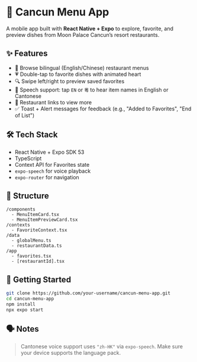 

# 🌮 Cancun Menu App

A mobile app built with **React Native + Expo** to explore, favorite, and preview dishes from Moon Palace Cancun’s resort restaurants.

## ✨ Features

* 📖 Browse bilingual (English/Chinese) restaurant menus
* 💗 Double-tap to favorite dishes with animated heart
* 🔍 Swipe left/right to preview saved favorites
* 🧠 Speech support: tap `EN` or `粵` to hear item names in English or Cantonese
* 🧭 Restaurant links to view more
* ✅ Toast + Alert messages for feedback (e.g., "Added to Favorites", "End of List")

## 🛠 Tech Stack

* React Native + Expo SDK 53
* TypeScript
* Context API for Favorites state
* `expo-speech` for voice playback
* `expo-router` for navigation

## 📂 Structure

```
/components
  - MenuItemCard.tsx
  - MenuItemPreviewCard.tsx
/contexts
  - FavoriteContext.tsx
/data
  - globalMenu.ts
  - restaurantData.ts
/app
  - favorites.tsx
  - [restaurantId].tsx
```

## 🚀 Getting Started

```bash
git clone https://github.com/your-username/cancun-menu-app.git
cd cancun-menu-app
npm install
npx expo start
```

## 🗣 Notes

> Cantonese voice support uses `"zh-HK"` via `expo-speech`. Make sure your device supports the language pack.
